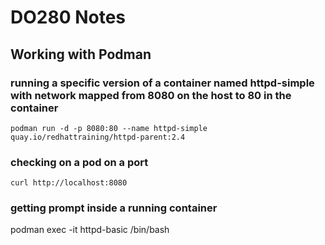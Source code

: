 # DO280 Notes

## Working with Podman
### running a specific version of a container named httpd-simple with network mapped from 8080 on the host to 80 in the container
	podman run -d -p 8080:80 --name httpd-simple   quay.io/redhattraining/httpd-parent:2.4
### checking on a pod on a port
	curl http://localhost:8080
### getting prompt inside a running container
  podman exec -it httpd-basic /bin/bash
